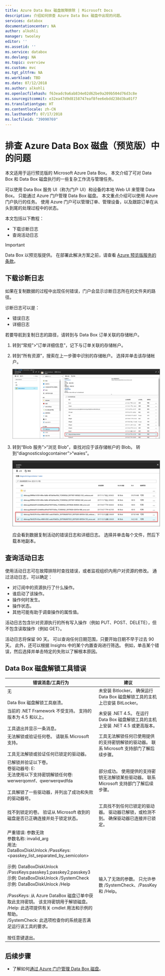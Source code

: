 ```yaml
---
title: Azure Data Box 磁盘故障排除 | Microsoft Docs
description: 介绍如何排查 Azure Data Box 磁盘中出现的问题。
services: databox
documentationcenter: NA
author: alkohli
manager: twooley
editor: ''
ms.assetid: ''
ms.service: databox
ms.devlang: NA
ms.topic: overview
ms.custom: mvc
ms.tgt_pltfrm: NA
ms.workload: TBD
ms.date: 07/12/2018
ms.author: alkohli
ms.openlocfilehash: f63eadc9a6ab834e02d62be9a209b504d76d3c8e
ms.sourcegitcommit: e32ea47d9d8158747eaf8fee6ebdd238d3ba01f7
ms.translationtype: HT
ms.contentlocale: zh-CN
ms.lasthandoff: 07/17/2018
ms.locfileid: "39090769"
---
```

# <a name="troubleshoot-issues-in-azure-data-box-disk-preview"></a>排查 Azure Data Box 磁盘（预览版）中的问题

本文适用于运行预览版的 Microsoft Azure Data Box。 本文介绍了可对 Data Box 和 Data Box 磁盘执行的一些复杂工作流与管理任务。 

可以使用 Data Box 服务 UI（称为门户 UI）和设备的本地 Web UI 来管理 Data Box。 只能通过 Azure 门户管理 Data Box 磁盘。 本文重点介绍可以使用 Azure 门户执行的任务。 使用 Azure 门户可以管理订单、管理设备，以及跟踪订单在从头到尾的处理过程中的状态。

本文包括以下教程：

- 下载诊断日志
- 查询活动日志


> [!IMPORTANT]
> Data Box 以预览版提供。 在部署此解决方案之前，请查看 [Azure 预览版服务的条款](https://azure.microsoft.com/support/legal/preview-supplemental-terms/)。

## <a name="download-diagnostic-logs"></a>下载诊断日志

如果在复制数据的过程中出现任何错误，门户会显示诊断日志所在的文件夹的路径。 

诊断日志可以是：
- 错误日志
- 详细日志  

若要导航到复制日志的路径，请转到与 Data Box 订单关联的存储帐户。 

1.  转到“常规”>“订单详细信息”，记下与订单关联的存储帐户。
 

2.  转到“所有资源”，搜索在上一步骤中识别的存储帐户。 选择并单击该存储帐户。

    ![复制日志 1](./media/data-box-disk-troubleshoot/data-box-disk-copy-logs1.png)

3.  转到“Blob 服务”>“浏览 Blob”，查找对应于该存储帐户的 Blob。 转到“diagnosticslogcontainer”>“waies”。 

    ![复制日志 2](./media/data-box-disk-troubleshoot/data-box-disk-copy-logs2.png)

    应会看到数据复制活动的错误日志和详细日志。 选择并单击每个文件，然后下载本地副本。

## <a name="query-activity-logs"></a>查询活动日志

使用活动日志可在故障排除时查找错误，或者监视组织内用户对资源的修改。 通过活动日志，可以确定：

- 对订阅中的资源执行了什么操作。
- 谁启动了该操作。 
- 操作何时发生。
- 操作状态。
- 其他可能有助于调查操作的属性值。

活动日志包含针对资源执行的所有写入操作（例如 PUT、POST、DELETE），但不包含读取操作（例如 GET）。 

活动日志将保留 90 天。 可以查询任何日期范围，只要开始日期不早于过去 90 天。 此外，还可以根据 Insights 中的某个内置查询进行筛选。 例如，单击某个错误，然后选择并单击特定的失败以了解根本原因。

## <a name="data-box-disk-unlock-tool-errors"></a>Data Box 磁盘解锁工具错误


| 错误消息/工具行为      | 建议                                                                                               |
|-------------------------------------------------------------------------------------------------------------------------------------|------------------------------------------------------------------------------------------------------|
| 无<br><br>Data Box 磁盘解锁工具崩溃。                                                                            | 未安装 Bitlocker。 确保运行 Data Box 磁盘解锁工具的主机上已安装 BitLocker。                                                                            |
| 当前的 .NET Framework 不受支持。 支持的版本为 4.5 和以上。<br><br>工具退出并显示一条消息。  | 未安装 .NET 4.5。 在运行 Data Box 磁盘解锁工具的主机上安装 .NET 4.5 或更高版本。                                                                            |
| 无法解锁或验证任何卷。 请联系 Microsoft 支持。  <br><br>工具无法解锁或验证任何已锁定的驱动器。 | 工具无法解锁任何已使用提供的支持密钥解锁的驱动器。 联系 Microsoft 支持部门了解后续步骤。                                                |
| 已解锁并验证以下卷。 <br>卷驱动器号: E:<br>无法使用以下支持密钥解锁任何卷: werwerqomnf、qwerwerqwdfda <br><br>工具解锁了一些驱动器，并列出了成功和失败的驱动器号。| 部分成功。 使用提供的支持密钥无法解锁某些驱动器。 联系 Microsoft 支持部门了解后续步骤。 |
| 找不到锁定的卷。 验证从 Microsoft 收到的磁盘是否已正确连接并处于锁定状态。          | 工具找不到任何已锁定的驱动器。 驱动器已解锁，或检测不到。 确保驱动器已连接并已锁定。                                                           |
| 严重错误: 参数无效<br>参数名称: invalid_arg<br>用法:<br>DataBoxDiskUnlock /PassKeys:<passkey_list_separated_by_semicolon><br><br>示例: DataBoxDiskUnlock /PassKeys:passkey1;passkey2;passkey3<br>示例: DataBoxDiskUnlock /SystemCheck<br>示例: DataBoxDiskUnlock /Help<br><br>/PassKeys:       从 Azure DataBox 磁盘订单中获取此支持密钥。 该支持密钥用于解锁磁盘。<br>/Help:           此选项提供有关 cmdlet 用法和示例的帮助。<br>/SystemCheck:    此选项检查你的系统是否满足运行该工具的要求。<br><br>按任意键退出。 | 输入了无效的参数。 只允许参数 /SystemCheck、/PassKey 和 /Help。                                                                            |
## <a name="next-steps"></a>后续步骤

- 了解如何[通过 Azure 门户管理 Data Box 磁盘](data-box-portal-ui-admin.md)。
